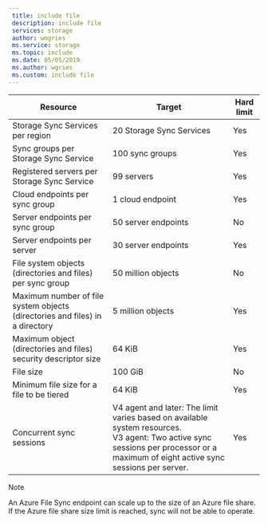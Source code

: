 ```yaml
---
 title: include file
 description: include file
 services: storage
 author: wmgries
 ms.service: storage
 ms.topic: include
 ms.date: 05/05/2019
 ms.author: wgries
 ms.custom: include file
---
```

| Resource | Target | Hard limit |
|----------|--------------|------------|
| Storage Sync Services per region | 20 Storage Sync Services | Yes |
| Sync groups per Storage Sync Service | 100 sync groups | Yes |
| Registered servers per Storage Sync Service | 99 servers | Yes |
| Cloud endpoints per sync group | 1 cloud endpoint | Yes |
| Server endpoints per sync group | 50 server endpoints | No |
| Server endpoints per server | 30 server endpoints | Yes |
| File system objects (directories and files) per sync group | 50 million objects | No |
| Maximum number of file system objects (directories and files) in a directory | 5 million objects | Yes |
| Maximum object (directories and files) security descriptor size | 64 KiB | Yes |
| File size | 100 GiB | No |
| Minimum file size for a file to be tiered | 64 KiB | Yes |
| Concurrent sync sessions | V4 agent and later: The limit varies based on available system resources. <BR> V3 agent: Two active sync sessions per processor or a maximum of eight active sync sessions per server. | Yes

> [!Note]  
> An Azure File Sync endpoint can scale up to the size of an Azure file share. If the Azure file share size limit is reached, sync will not be able to operate.
